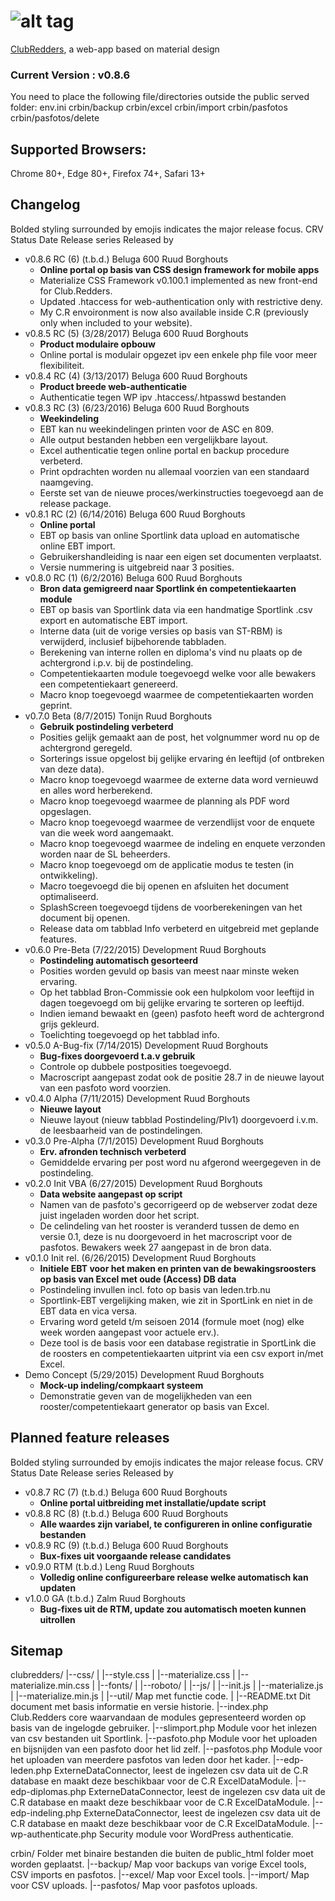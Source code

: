 ![alt tag](https://raw.github.com/BorghoutsR/ClubRedders/master/images/cr.gif)
===========

[ClubRedders](https://raw.github.com/BorghoutsR/ClubRedders), a web-app based on material design

### Current Version : v0.8.6

You need to place the following file/directories outside the public served folder:
env.ini
crbin/backup
crbin/excel
crbin/import
crbin/pasfotos
crbin/pasfotos/delete

## Supported Browsers:
Chrome 80+, Edge 80+, Firefox 74+, Safari 13+

## Changelog
Bolded styling surrounded by emojis indicates the major release focus.
  CRV	 Status		 Date		Release series	Released by
- v0.8.6 RC (6)		(t.b.d.)	Beluga 600		Ruud Borghouts
  - **Online portal op basis van CSS design framework for mobile apps**
  - Materialize CSS Framework v0.100.1 implemented as new front-end for Club.Redders.
  - Updated .htaccess for web-authentication only with restrictive deny.
  - My C.R envoironment is now also available inside C.R (previously only when included to your website).
- v0.8.5 RC (5)		(3/28/2017)	Beluga 600		Ruud Borghouts
  - **Product modulaire opbouw**
  - Online portal is modulair opgezet ipv een enkele php file voor meer flexibiliteit.
- v0.8.4 RC (4)		(3/13/2017)	Beluga 600		Ruud Borghouts
  - **Product breede web-authenticatie**
  - Authenticatie tegen WP ipv .htaccess/.htpasswd bestanden
- v0.8.3 RC (3)		(6/23/2016)	Beluga 600		Ruud Borghouts
  - **Weekindeling**
  - EBT kan nu weekindelingen printen voor de ASC en 809.
  - Alle output bestanden hebben een vergelijkbare layout.
  - Excel authenticatie tegen online portal en backup procedure verbeterd.
  - Print opdrachten worden nu allemaal voorzien van een standaard naamgeving.
  - Eerste set van de nieuwe proces/werkinstructies toegevoegd aan de release package.
- v0.8.1 RC (2)		(6/14/2016)	Beluga 600		Ruud Borghouts
  - **Online portal**
  - EBT op basis van online Sportlink data upload en automatische online EBT import.
  - Gebruikershandleiding is naar een eigen set documenten verplaatst.
  - Versie nummering is uitgebreid naar 3 posities.
- v0.8.0 RC (1)		(6/2/2016)	Beluga 600		Ruud Borghouts
  - **Bron data gemigreerd naar Sportlink én competentiekaarten module**
  - EBT op basis van Sportlink data via een handmatige Sportlink .csv export en automatische EBT import.
  - Interne data (uit de vorige versies op basis van ST-RBM) is verwijderd, inclusief bijbehorende tabbladen.
  - Berekening van interne rollen en diploma's vind nu plaats op de achtergrond i.p.v. bij de postindeling.
  - Competentiekaarten module toegevoegd welke voor alle bewakers een competentiekaart genereerd.
  - Macro knop toegevoegd waarmee de competentiekaarten worden geprint.
- v0.7.0 Beta		(8/7/2015)	Tonijn			Ruud Borghouts
  - **Gebruik postindeling verbeterd**
  - Posities gelijk gemaakt aan de post, het volgnummer word nu op de achtergrond geregeld.
  - Sorterings issue opgelost bij gelijke ervaring én leeftijd (of ontbreken van deze data).
  - Macro knop toegevoegd waarmee de externe data word vernieuwd en alles word herberekend.
  - Macro knop toegevoegd waarmee de planning als PDF word opgeslagen.
  - Macro knop toegevoegd waarmee de verzendlijst voor de enquete van die week word aangemaakt.
  - Macro knop toegevoegd waarmee de indeling en enquete verzonden worden naar de SL beheerders.
  - Macro knop toegevoegd om de applicatie modus te testen (in ontwikkeling).
  - Macro toegevoegd die bij openen en afsluiten het document optimaliseerd.
  - SplashScreen toegevoegd tijdens de voorberekeningen van het document bij openen.
  - Release data om tabblad Info verbeterd en uitgebreid met geplande features.
- v0.6.0 Pre-Beta	(7/22/2015)	Development		Ruud Borghouts
  - **Postindeling automatisch gesorteerd**
  - Posities worden gevuld op basis van meest naar minste weken ervaring.
  - Op het tabblad Bron-Commissie ook een hulpkolom voor leeftijd in dagen toegevoegd om bij gelijke ervaring te sorteren op leeftijd.
  - Indien iemand bewaakt en (geen) pasfoto heeft word de achtergrond grijs gekleurd.
  - Toelichting toegevoegd op het tabblad info.
- v0.5.0 A-Bug-fix	(7/14/2015)	Development		Ruud Borghouts
  - **Bug-fixes doorgevoerd t.a.v gebruik**
  - Controle op dubbele postposities toegevoegd.
  - Macroscript aangepast zodat ook de positie 28.7 in de nieuwe layout van een pasfoto word voorzien.
- v0.4.0 Alpha		(7/11/2015)	Development		Ruud Borghouts
  - **Nieuwe layout**
  - Nieuwe layout (nieuw tabblad Postindeling/PIv1) doorgevoerd i.v.m. de leesbaarheid van de postindelingen.
- v0.3.0 Pre-Alpha	(7/1/2015)	Development		Ruud Borghouts
  - **Erv. afronden technisch verbeterd**
  - Gemiddelde ervaring per post word nu afgerond weergegeven in de postindeling.
- v0.2.0 Init VBA	(6/27/2015)	Development		Ruud Borghouts
  - **Data website aangepast op script**
  - Namen van de pasfoto's gecorrigeerd op de webserver zodat deze juist ingeladen worden door het script.
  - De celindeling van het rooster is veranderd tussen de demo en versie 0.1, deze is nu doorgevoerd in het macroscript voor de pasfotos. Bewakers week 27 aangepast in de bron data.
- v0.1.0 Init rel.	(6/26/2015)	Development		Ruud Borghouts
  - **Initiele EBT voor het maken en printen van de bewakingsroosters op basis van Excel met oude (Access) DB data**
  - Postindeling invullen incl. foto op basis van leden.trb.nu
  - Sportlink-EBT vergelijking maken, wie zit in SportLink en niet in de EBT data en vica versa.
  - Ervaring word geteld t/m seisoen 2014 (formule moet (nog) elke week worden aangepast voor actuele erv.).
  - Deze tool is de basis voor een database registratie in SportLink die de roosters en competentiekaarten uitprint via een csv export in/met Excel.
- Demo Concept		(5/29/2015)	Development		Ruud Borghouts
  - **Mock-up indeling/compkaart systeem**
  - Demonstratie geven van de mogelijkheden van een rooster/competentiekaart generator op basis van Excel.

## Planned feature releases
Bolded styling surrounded by emojis indicates the major release focus.
  CRV	 Status		 Date		Release series	Released by
- v0.8.7 RC (7)		(t.b.d.)	Beluga 600		Ruud Borghouts
  - **Online portal uitbreiding met installatie/update script**
- v0.8.8 RC (8)		(t.b.d.)	Beluga 600		Ruud Borghouts
  - **Alle waardes zijn variabel, te configureren in online configuratie bestanden**
- v0.8.9 RC (9)		(t.b.d.)	Beluga 600		Ruud Borghouts
  - **Bux-fixes uit voorgaande release candidates**
- v0.9.0 RTM		(t.b.d.)	Leng			Ruud Borghouts
  - **Volledig online configureerbare release welke automatisch kan updaten**
- v1.0.0 GA			(t.b.d.)	Zalm			Ruud Borghouts
  - **Bug-fixes uit de RTM, update zou automatisch moeten kunnen uitrollen**

## Sitemap
   clubredders/
   |--css/
   |  |--style.css
   |  |--materialize.css
   |  |--materialize.min.css
   |
   |--fonts/
   |  |--roboto/
   |
   |--js/
   |  |--init.js
   |  |--materialize.js
   |  |--materialize.min.js
   |
   |--util/						Map met functie code.
   |
   |--README.txt				Dit document met basis informatie en versie historie.
   |--index.php					Club.Redders core waarvandaan de modules gepresenteerd worden op basis van de ingelogde gebruiker.
   |--slimport.php				Module voor het inlezen van csv bestanden uit Sportlink.
   |--pasfoto.php				Module voor het uploaden en bijsnijden van een pasfoto door het lid zelf.
   |--pasfotos.php				Module voor het uploaden van meerdere pasfotos van leden door het kader.
   |--edp-leden.php				ExterneDataConnector, leest de ingelezen csv data uit de C.R database en maakt deze beschikbaar voor de C.R ExcelDataModule.
   |--edp-diplomas.php			ExterneDataConnector, leest de ingelezen csv data uit de C.R database en maakt deze beschikbaar voor de C.R ExcelDataModule.
   |--edp-indeling.php			ExterneDataConnector, leest de ingelezen csv data uit de C.R database en maakt deze beschikbaar voor de C.R ExcelDataModule.
   |--wp-authenticate.php		Security module voor WordPress authenticatie.

   crbin/                       Folder met binaire bestanden die buiten de public_html folder moet worden geplaatst.
   |--backup/					Map voor backups van vorige Excel tools, CSV imports en pasfotos.
   |--excel/					Map voor Excel tools.
   |--import/					Map voor CSV uploads.
   |--pasfotos/					Map voor pasfotos uploads.

